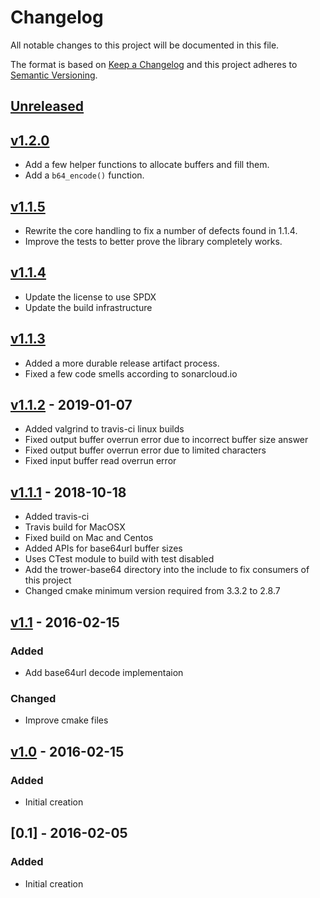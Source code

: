 <!--
SPDX-FileCopyrightText: 2016-2021 Comcast Cable Communications Management, LLC
SPDX-License-Identifier: Apache-2.0
-->
# Changelog
All notable changes to this project will be documented in this file.

The format is based on [Keep a Changelog](http://keepachangelog.com/en/1.0.0/)
and this project adheres to [Semantic Versioning](http://semver.org/spec/v2.0.0.html).

## [Unreleased]

## [v1.2.0]
- Add a few helper functions to allocate buffers and fill them.
- Add a `b64_encode()` function.

## [v1.1.5]
- Rewrite the core handling to fix a number of defects found in 1.1.4.
- Improve the tests to better prove the library completely works.

## [v1.1.4]
- Update the license to use SPDX
- Update the build infrastructure

## [v1.1.3]
- Added a more durable release artifact process.
- Fixed a few code smells according to sonarcloud.io

## [v1.1.2] - 2019-01-07
- Added valgrind to travis-ci linux builds
- Fixed output buffer overrun error due to incorrect buffer size answer
- Fixed output buffer overrun error due to limited characters
- Fixed input buffer read overrun error

## [v1.1.1] - 2018-10-18
- Added travis-ci
- Travis build for MacOSX
- Fixed build on Mac and Centos
- Added APIs for base64url buffer sizes
- Uses CTest module to build with test disabled
- Add the trower-base64 directory into the include to fix consumers of this project
- Changed cmake minimum version required from 3.3.2 to 2.8.7

## [v1.1] - 2016-02-15
### Added
- Add base64url decode implementaion
### Changed
- Improve cmake files

## [v1.0] - 2016-02-15
### Added
- Initial creation

## [0.1] - 2016-02-05
### Added
- Initial creation

[Unreleased]: https://github.com/xmidt-org/trower-base64/compare/v1.2.0...HEAD
[v1.2.0]: https://github.com/xmidt-org/trower-base64/compare/v1.1.5...v1.2.0
[v1.1.5]: https://github.com/xmidt-org/trower-base64/compare/v1.1.4...v1.1.5
[v1.1.4]: https://github.com/xmidt-org/trower-base64/compare/v1.1.3...v1.1.4
[v1.1.3]: https://github.com/xmidt-org/trower-base64/compare/v1.1.2...v1.1.3
[v1.1.2]: https://github.com/xmidt-org/trower-base64/compare/v1.1.1...v1.1.2
[v1.1.1]: https://github.com/xmidt-org/trower-base64/compare/v1.1...v1.1.1
[v1.1]: https://github.com/xmidt-org/trower-base64/compare/v1.0...v1.1
[v1.0]: https://github.com/xmidt-org/trower-base64/compare/3e997140737790d284de03a5ef6f497798673750...v1.0

